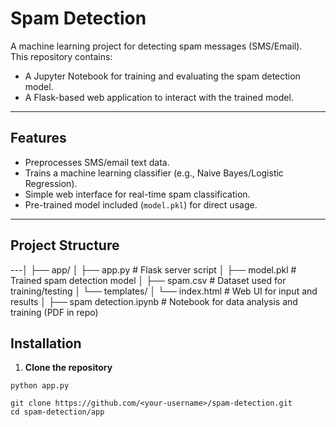 # Spam Detection

A machine learning project for detecting spam messages (SMS/Email).  
This repository contains:
- A Jupyter Notebook for training and evaluating the spam detection model.
- A Flask-based web application to interact with the trained model.

---

## Features
- Preprocesses SMS/email text data.
- Trains a machine learning classifier (e.g., Naive Bayes/Logistic Regression).
- Simple web interface for real-time spam classification.
- Pre-trained model included (`model.pkl`) for direct usage.

---

## Project Structure

---│
├── app/
│ ├── app.py # Flask server script
│ ├── model.pkl # Trained spam detection model
│ ├── spam.csv # Dataset used for training/testing
│ └── templates/
│ └── index.html # Web UI for input and results
│
├── spam detection.ipynb # Notebook for data analysis and training (PDF in repo)

## Installation

1. **Clone the repository**
```
python app.py

git clone https://github.com/<your-username>/spam-detection.git
cd spam-detection/app
